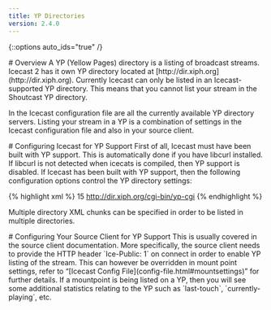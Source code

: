 ```yaml
---
title: YP Directories
version: 2.4.0
---
```


{::options auto_ids="true" /}

<article markdown="1">
# Overview
A YP (Yellow Pages) directory is a listing of broadcast streams. Icecast 2 has it own YP directory located at
[http://dir.xiph.org](http://dir.xiph.org). Currently Icecast can only be listed in an Icecast-supported YP directory.  
This means that you cannot list your stream in the Shoutcast YP directory.

In the Icecast configuration file are all the currently available YP directory servers. Listing your stream in a YP is
a combination of settings in the Icecast configuration file and also in your source client.

</article>

<article markdown="1">
# Configuring Icecast for YP Support
First of all, Icecast must have been built with YP support. This is automatically done if you have libcurl installed.
If libcurl is not detected when icecats is compiled, then YP support is disabled.  
If Icecast has been built with YP support, then the following configuration options control the YP directory settings:

{% highlight xml %}
<directory>
    <yp-url-timeout>15</yp-url-timeout>
    <yp-url>http://dir.xiph.org/cgi-bin/yp-cgi</yp-url>
</directory>
{% endhighlight %}

Multiple directory XML chunks can be specified in order to be listed in multiple directories.

</article>

<article markdown="1">
# Configuring Your Source Client for YP Support
This is usually covered in the source client documentation. More specifically, the source client needs to provide
the HTTP header `Ice-Public: 1` on connect in order to enable YP listing of the stream.  
This can however be overridden in mount point settings, refer to “[Icecast Config File](config-file.html#mountsettings)”
for further details.  
If a mountpoint is being listed on a YP, then you will see some additional statistics relating to the YP such as
`last-touch`, `currently-playing`, etc.

</article>
